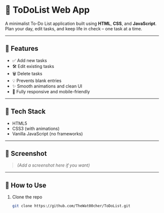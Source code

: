 # 📝 ToDoList Web App

A minimalist To-Do List application built using **HTML**, **CSS**, and **JavaScript**.  
Plan your day, edit tasks, and keep life in check – one task at a time.

---

## 🚀 Features

- ✅ Add new tasks  
- 🛠️ Edit existing tasks  
- 🗑️ Delete tasks  
- 💡 Prevents blank entries  
- ✨ Smooth animations and clean UI  
- 📱 Fully responsive and mobile-friendly

---

## 🎨 Tech Stack

- HTML5  
- CSS3 (with animations)  
- Vanilla JavaScript (no frameworks)

---

## 📸 Screenshot

> *(Add a screenshot here if you want)*

---

## 📂 How to Use

1. Clone the repo  
   ```bash
   git clone https://github.com/TheWat00cher/ToDoList.git
